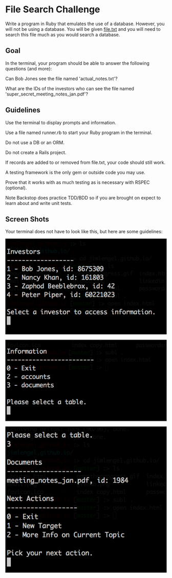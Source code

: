 # File Search Challenge

Write a program in Ruby that emulates the use of a database. However, you will not be using a database. You will be given [file.txt](file.txt) and you will need to search this file much as you would search a database. 

## Goal 

In the terminal, your program should be able to answer the following questions (and more):

Can Bob Jones see the file named 'actual_notes.txt'?

What are the IDs of the investors who can see the file named 'super_secret_meeting_notes_jan.pdf'?

## Guidelines

Use the terminal to display prompts and information. 

Use a file named runner.rb to start your Ruby program in the terminal.

Do not use a DB or an ORM.

Do not create a Rails project.

If records are added to or removed from file.txt, your code should still work.

A testing framework is the only gem or outside code you may use.

Prove that it works with as much testing as is necessary with RSPEC (optional).


Note Backstop does practice TDD/BDD so if you are brought on expect to learn about and write unit tests.

## Screen Shots

Your terminal does not have to look like this, but here are some guidelines:

![investors](1.png)

![information](2.png)

![documents](3.png)

